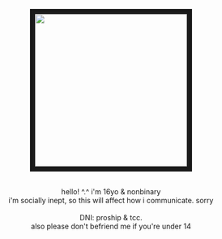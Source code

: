 <p align="center">
<img src="https://files.catbox.moe/7dz8wr.png" width="300" height="300" border="10"/>
</p>
<p align="center">
<br>
hello! ^.^ i'm 16yo & nonbinary
<br>
i'm socially inept, so this will affect how i communicate. sorry
<br>
<br>
DNI: proship & tcc.
<br>
also please don't befriend me if you're under 14
</p>
